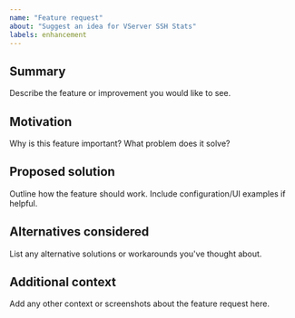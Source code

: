 ```yaml
---
name: "Feature request"
about: "Suggest an idea for VServer SSH Stats"
labels: enhancement
---
```


## Summary
Describe the feature or improvement you would like to see.

## Motivation
Why is this feature important? What problem does it solve?

## Proposed solution
Outline how the feature should work. Include configuration/UI examples if helpful.

## Alternatives considered
List any alternative solutions or workarounds you've thought about.

## Additional context
Add any other context or screenshots about the feature request here.
